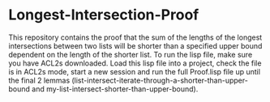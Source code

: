 # Longest-Intersection-Proof
This repository contains the proof that the sum of the lengths of the longest intersections between two lists will be shorter than a specified upper bound dependent on the length of the shorter list.
To run the lisp file, make sure you have ACL2s downloaded. Load this lisp file into a project, check the file is in ACL2s mode, start a new session and run the full Proof.lisp file up until the final 2 lemmas (list-intersect-iterate-through-a-shorter-than-upper-bound and my-list-intersect-shorter-than-upper-bound).

